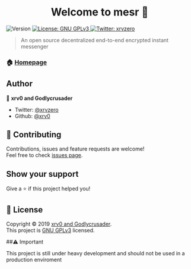 <h1 align="center">Welcome to mesr 👋</h1>
<p>
  <img alt="Version" src="https://img.shields.io/badge/version-0.1-blue.svg?cacheSeconds=2592000" />
  <a href="https://www.gnu.org/licenses/gpl-3.0.de.html" target="_blank">
    <img alt="License: GNU GPLv3" src="https://img.shields.io/badge/License-GNU GPLv3-yellow.svg" />
  </a>
  <a href="https://twitter.com/xrvzero" target="_blank">
    <img alt="Twitter: xrvzero" src="https://img.shields.io/twitter/follow/xrvzero.svg?style=social" />
  </a>
</p>

> An open source decentralized end-to-end encrypted instant messenger

### 🏠 [Homepage](mesr.tech)

## Author

👤 **xrv0 and Godlycrusader**

* Twitter: [@xrvzero](https://twitter.com/xrvzero)
* Github: [@xrv0](https://github.com/xrv0)

## 🤝 Contributing

Contributions, issues and feature requests are welcome!<br />Feel free to check [issues page](https://github.com/xrv0/mesr/issues).

## Show your support

Give a ⭐️ if this project helped you!

## 📝 License

Copyright © 2019 [xrv0 and Godlycrusader](https://github.com/xrv0).<br />
This project is [GNU GPLv3](https://www.gnu.org/licenses/gpl-3.0.de.html) licensed.

##⚠️ Important

This project is still under heavy development and should not be used in a production enviroment
